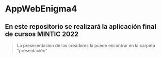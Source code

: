 # AppWebEnigma4

## En este repositorio se realizará la aplicación final de cursos MINTIC 2022

> La presesentación de los creadores la puede encontrar en la carpeta "presentación"
